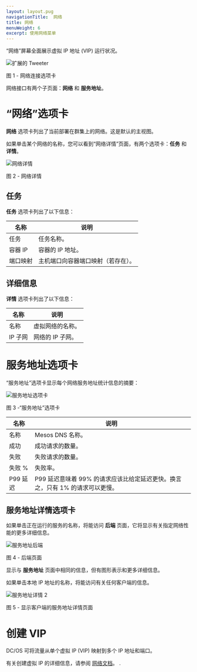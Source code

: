 ```yaml
---
layout: layout.pug
navigationTitle:  网络
title: 网络
menuWeight: 6
excerpt: 使用网络菜单
---
```


“网络”屏幕全面展示虚拟 IP 地址 (VIP) 运行状况。


![扩展的 Tweeter](/mesosphere/dcos/cn/2.1/img/GUI-Networking-Main.png)

图 1 - 网络连接选项卡

网络接口有两个子页面：**网络** 和 **服务地址**。

# “网络”选项卡

**网络** 选项卡列出了当前部署在群集上的网络。这是默认的主视图。

如果单击某个网络的名称，您可以看到“网络详情”页面，有两个选项卡：**任务** 和 **详情**。

![网络详情](/mesosphere/dcos/cn/2.1/img/GUI-Networking-Networks-Detail.png)

图 2 - 网络详情

## 任务

**任务** 选项卡列出了以下信息：

| 名称 | 说明 |
|---------|--------------|
| 任务 | 任务名称。  |
| 容器 IP |    容器的 IP 地址。     |
| 端口映射 | 主机端口向容器端口映射（若存在）。      |

## 详细信息

**详情** 选项卡列出了以下信息：

| 名称 | 说明 |
|---------|--------------|
| 名称 | 虚拟网络的名称。  |
| IP 子网 |    网络的 IP 子网。    |

# 服务地址选项卡

“服务地址”选项卡显示每个网络服务地址统计信息的摘要：

![服务地址选项卡](/mesosphere/dcos/cn/2.1/img/GUI-Networking-Service-Addresses-Main.png)

图 3 -“服务地址”选项卡

| 名称 | 说明 |
|---------|--------------|
| 名称 | Mesos DNS 名称。  |
| 成功 | 成功请求的数量。      |
| 失败 | 失败请求的数量。 |
| 失败 % | 失败率。 |
| P99 延迟 | P99 延迟意味着 99% 的请求应该比给定延迟更快。换言之，只有 1% 的请求可以更慢。 |

## 服务地址详情选项卡

如果单击正在运行的服务的名称，将能访问 **后端** 页面，它将显示有关指定网络性能的更多详细信息。

![服务地址后端](/mesosphere/dcos/cn/2.1/img/GUI-Networking-Service-Addresses-Backends.png)

图 4 - 后端页面

显示与 **服务地址** 页面中相同的信息，但有图形表示和更多详细信息。

如果单击本地 IP 地址的名称，将能访问有关任何客户端的信息。

![服务地址详情 2](/mesosphere/dcos/cn/2.1/img/GUI-Networking-Service-Addresses-Detail.png)

图 5 - 显示客户端的服务地址详情页面


# 创建 VIP

DC/OS 可将流量从单个虚拟 IP (VIP) 映射到多个 IP 地址和端口。

有关创建虚拟 IP 的详细信息，请参阅 [网络文档](/mesosphere/dcos/cn/2.1/networking/load-balancing-vips/virtual-ip-addresses/#creating-a-vip)。
.